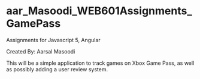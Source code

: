 # aar_Masoodi_WEB601Assignments_GamePass
 Assignments for Javascript 5, Angular

Created By: Aarsal Masoodi

This will be a simple application to track games on Xbox Game Pass, as well as possibly adding a user review system.
